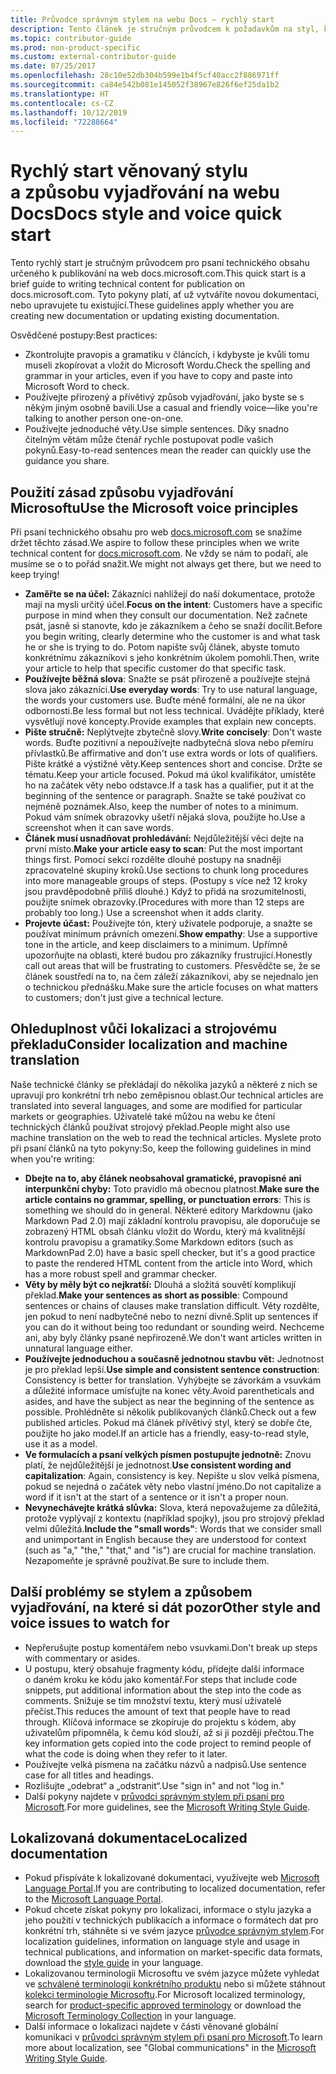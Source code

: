```yaml
---
title: Průvodce správným stylem na webu Docs – rychlý start
description: Tento článek je stručným průvodcem k požadavkům na styl, který obsahuje pouze nejdůležitější témata do začátku na webu docs.microsoft.com.
ms.topic: contributor-guide
ms.prod: non-product-specific
ms.custom: external-contributor-guide
ms.date: 07/25/2017
ms.openlocfilehash: 28c10e52db304b599e1b4f5cf40acc2f886971ff
ms.sourcegitcommit: ca84e542b081e145052f38967e826f6ef25da1b2
ms.translationtype: HT
ms.contentlocale: cs-CZ
ms.lasthandoff: 10/12/2019
ms.locfileid: "72288664"
---
```

# <a name="docs-style-and-voice-quick-start"></a><span data-ttu-id="c8c56-103">Rychlý start věnovaný stylu a způsobu vyjadřování na webu Docs</span><span class="sxs-lookup"><span data-stu-id="c8c56-103">Docs style and voice quick start</span></span>

<span data-ttu-id="c8c56-104">Tento rychlý start je stručným průvodcem pro psaní technického obsahu určeného k publikování na web docs.microsoft.com.</span><span class="sxs-lookup"><span data-stu-id="c8c56-104">This quick start is a brief guide to writing technical content for publication on docs.microsoft.com.</span></span> <span data-ttu-id="c8c56-105">Tyto pokyny platí, ať už vytváříte novou dokumentaci, nebo upravujete tu existující.</span><span class="sxs-lookup"><span data-stu-id="c8c56-105">These guidelines apply whether you are creating new documentation or updating existing documentation.</span></span>

<span data-ttu-id="c8c56-106">Osvědčené postupy:</span><span class="sxs-lookup"><span data-stu-id="c8c56-106">Best practices:</span></span>

- <span data-ttu-id="c8c56-107">Zkontrolujte pravopis a gramatiku v článcích, i kdybyste je kvůli tomu museli zkopírovat a vložit do Microsoft Wordu.</span><span class="sxs-lookup"><span data-stu-id="c8c56-107">Check the spelling and grammar in your articles, even if you have to copy and paste into Microsoft Word to check.</span></span>
- <span data-ttu-id="c8c56-108">Používejte přirozený a přívětivý způsob vyjadřování, jako byste se s někým jiným osobně bavili.</span><span class="sxs-lookup"><span data-stu-id="c8c56-108">Use a casual and friendly voice—like you're talking to another person one-on-one.</span></span>
- <span data-ttu-id="c8c56-109">Používejte jednoduché věty.</span><span class="sxs-lookup"><span data-stu-id="c8c56-109">Use simple sentences.</span></span> <span data-ttu-id="c8c56-110">Díky snadno čitelným větám může čtenář rychle postupovat podle vašich pokynů.</span><span class="sxs-lookup"><span data-stu-id="c8c56-110">Easy-to-read sentences mean the reader can quickly use the guidance you share.</span></span>

## <a name="use-the-microsoft-voice-principles"></a><span data-ttu-id="c8c56-111">Použití zásad způsobu vyjadřování Microsoftu</span><span class="sxs-lookup"><span data-stu-id="c8c56-111">Use the Microsoft voice principles</span></span>

<span data-ttu-id="c8c56-112">Při psaní technického obsahu pro web [docs.microsoft.com](https://docs.microsoft.com) se snažíme držet těchto zásad.</span><span class="sxs-lookup"><span data-stu-id="c8c56-112">We aspire to follow these principles when we write technical content for [docs.microsoft.com](https://docs.microsoft.com).</span></span> <span data-ttu-id="c8c56-113">Ne vždy se nám to podaří, ale musíme se o to pořád snažit.</span><span class="sxs-lookup"><span data-stu-id="c8c56-113">We might not always get there, but we need to keep trying!</span></span>

- <span data-ttu-id="c8c56-114">**Zaměřte se na účel:** Zákazníci nahlížejí do naší dokumentace, protože mají na mysli určitý účel.</span><span class="sxs-lookup"><span data-stu-id="c8c56-114">**Focus on the intent**: Customers have a specific purpose in mind when they consult our documentation.</span></span> <span data-ttu-id="c8c56-115">Než začnete psát, jasně si stanovte, kdo je zákazníkem a čeho se snaží docílit.</span><span class="sxs-lookup"><span data-stu-id="c8c56-115">Before you begin writing, clearly determine who the customer is and what task he or she is trying to do.</span></span> <span data-ttu-id="c8c56-116">Potom napište svůj článek, abyste tomuto konkrétnímu zákazníkovi s jeho konkrétním úkolem pomohli.</span><span class="sxs-lookup"><span data-stu-id="c8c56-116">Then, write your article to help that specific customer do that specific task.</span></span>
- <span data-ttu-id="c8c56-117">**Používejte běžná slova**: Snažte se psát přirozeně a používejte stejná slova jako zákazníci.</span><span class="sxs-lookup"><span data-stu-id="c8c56-117">**Use everyday words**: Try to use natural language, the words your customers use.</span></span> <span data-ttu-id="c8c56-118">Buďte méně formální, ale ne na úkor odbornosti.</span><span class="sxs-lookup"><span data-stu-id="c8c56-118">Be less formal but not less technical.</span></span> <span data-ttu-id="c8c56-119">Uvádějte příklady, které vysvětlují nové koncepty.</span><span class="sxs-lookup"><span data-stu-id="c8c56-119">Provide examples that explain new concepts.</span></span>
- <span data-ttu-id="c8c56-120">**Pište stručně:** Neplýtvejte zbytečně slovy.</span><span class="sxs-lookup"><span data-stu-id="c8c56-120">**Write concisely**: Don't waste words.</span></span> <span data-ttu-id="c8c56-121">Buďte pozitivní a nepoužívejte nadbytečná slova nebo přemíru přívlastků.</span><span class="sxs-lookup"><span data-stu-id="c8c56-121">Be affirmative and don't use extra words or lots of qualifiers.</span></span> <span data-ttu-id="c8c56-122">Pište krátké a výstižné věty.</span><span class="sxs-lookup"><span data-stu-id="c8c56-122">Keep sentences short and concise.</span></span> <span data-ttu-id="c8c56-123">Držte se tématu.</span><span class="sxs-lookup"><span data-stu-id="c8c56-123">Keep your article focused.</span></span> <span data-ttu-id="c8c56-124">Pokud má úkol kvalifikátor, umístěte ho na začátek věty nebo odstavce.</span><span class="sxs-lookup"><span data-stu-id="c8c56-124">If a task has a qualifier, put it at the beginning of the sentence or paragraph.</span></span> <span data-ttu-id="c8c56-125">Snažte se také používat co nejméně poznámek.</span><span class="sxs-lookup"><span data-stu-id="c8c56-125">Also, keep the number of notes to a minimum.</span></span> <span data-ttu-id="c8c56-126">Pokud vám snímek obrazovky ušetří nějaká slova, použijte ho.</span><span class="sxs-lookup"><span data-stu-id="c8c56-126">Use a screenshot when it can save words.</span></span>
- <span data-ttu-id="c8c56-127">**Článek musí usnadňovat prohledávání:** Nejdůležitější věci dejte na první místo.</span><span class="sxs-lookup"><span data-stu-id="c8c56-127">**Make your article easy to scan**: Put the most important things first.</span></span> <span data-ttu-id="c8c56-128">Pomocí sekcí rozdělte dlouhé postupy na snadněji zpracovatelné skupiny kroků.</span><span class="sxs-lookup"><span data-stu-id="c8c56-128">Use sections to chunk long procedures into more manageable groups of steps.</span></span> <span data-ttu-id="c8c56-129">(Postupy s více než 12 kroky jsou pravděpodobně příliš dlouhé.) Když to přidá na srozumitelnosti, použijte snímek obrazovky.</span><span class="sxs-lookup"><span data-stu-id="c8c56-129">(Procedures with more than 12 steps are probably too long.) Use a screenshot when it adds clarity.</span></span>
- <span data-ttu-id="c8c56-130">**Projevte účast:** Používejte tón, který uživatele podporuje, a snažte se používat minimum právních omezení.</span><span class="sxs-lookup"><span data-stu-id="c8c56-130">**Show empathy**: Use a supportive tone in the article, and keep disclaimers to a minimum.</span></span> <span data-ttu-id="c8c56-131">Upřímně upozorňujte na oblasti, které budou pro zákazníky frustrující.</span><span class="sxs-lookup"><span data-stu-id="c8c56-131">Honestly call out areas that will be frustrating to customers.</span></span> <span data-ttu-id="c8c56-132">Přesvědčte se, že se článek soustředí na to, na čem záleží zákazníkovi, aby se nejednalo jen o technickou přednášku.</span><span class="sxs-lookup"><span data-stu-id="c8c56-132">Make sure the article focuses on what matters to customers; don't just give a technical lecture.</span></span>

## <a name="consider-localization-and-machine-translation"></a><span data-ttu-id="c8c56-133">Ohleduplnost vůči lokalizaci a strojovému překladu</span><span class="sxs-lookup"><span data-stu-id="c8c56-133">Consider localization and machine translation</span></span>

<span data-ttu-id="c8c56-134">Naše technické články se překládají do několika jazyků a některé z nich se upravují pro konkrétní trh nebo zeměpisnou oblast.</span><span class="sxs-lookup"><span data-stu-id="c8c56-134">Our technical articles are translated into several languages, and some are modified for particular markets or geographies.</span></span> <span data-ttu-id="c8c56-135">Uživatelé také můžou na webu ke čtení technických článků používat strojový překlad.</span><span class="sxs-lookup"><span data-stu-id="c8c56-135">People might also use machine translation on the web to read the technical articles.</span></span> <span data-ttu-id="c8c56-136">Myslete proto při psaní článků na tyto pokyny:</span><span class="sxs-lookup"><span data-stu-id="c8c56-136">So, keep the following guidelines in mind when you're writing:</span></span>

- <span data-ttu-id="c8c56-137">**Dbejte na to, aby článek neobsahoval gramatické, pravopisné ani interpunkční chyby:** Toto pravidlo má obecnou platnost.</span><span class="sxs-lookup"><span data-stu-id="c8c56-137">**Make sure the article contains no grammar, spelling, or punctuation errors**: This is something we should do in general.</span></span> <span data-ttu-id="c8c56-138">Některé editory Markdownu (jako Markdown Pad 2.0) mají základní kontrolu pravopisu, ale doporučuje se zobrazený HTML obsah článku vložit do Wordu, který má kvalitnější kontrolu pravopisu a gramatiky.</span><span class="sxs-lookup"><span data-stu-id="c8c56-138">Some Markdown editors (such as MarkdownPad 2.0) have a basic spell checker, but it's a good practice to paste the rendered HTML content from the article into Word, which has a more robust spell and grammar checker.</span></span>
- <span data-ttu-id="c8c56-139">**Věty by měly být co nejkratší:** Dlouhá a složitá souvětí komplikují překlad.</span><span class="sxs-lookup"><span data-stu-id="c8c56-139">**Make your sentences as short as possible**: Compound sentences or chains of clauses make translation difficult.</span></span> <span data-ttu-id="c8c56-140">Věty rozdělte, jen pokud to není nadbytečné nebo to nezní divně.</span><span class="sxs-lookup"><span data-stu-id="c8c56-140">Split up sentences if you can do it without being too redundant or sounding weird.</span></span> <span data-ttu-id="c8c56-141">Nechceme ani, aby byly články psané nepřirozeně.</span><span class="sxs-lookup"><span data-stu-id="c8c56-141">We don't want articles written in unnatural language either.</span></span>
- <span data-ttu-id="c8c56-142">**Používejte jednoduchou a současně jednotnou stavbu vět:** Jednotnost je pro překlad lepší.</span><span class="sxs-lookup"><span data-stu-id="c8c56-142">**Use simple and consistent sentence construction**: Consistency is better for translation.</span></span> <span data-ttu-id="c8c56-143">Vyhýbejte se závorkám a vsuvkám a důležité informace umísťujte na konec věty.</span><span class="sxs-lookup"><span data-stu-id="c8c56-143">Avoid parentheticals and asides, and have the subject as near the beginning of the sentence as possible.</span></span> <span data-ttu-id="c8c56-144">Prohlédněte si několik publikovaných článků.</span><span class="sxs-lookup"><span data-stu-id="c8c56-144">Check out a few published articles.</span></span> <span data-ttu-id="c8c56-145">Pokud má článek přívětivý styl, který se dobře čte, použijte ho jako model.</span><span class="sxs-lookup"><span data-stu-id="c8c56-145">If an article has a friendly, easy-to-read style, use it as a model.</span></span>
- <span data-ttu-id="c8c56-146">**Ve formulacích a psaní velkých písmen postupujte jednotně:** Znovu platí, že nejdůležitější je jednotnost.</span><span class="sxs-lookup"><span data-stu-id="c8c56-146">**Use consistent wording and capitalization**: Again, consistency is key.</span></span> <span data-ttu-id="c8c56-147">Nepište u slov velká písmena, pokud se nejedná o začátek věty nebo vlastní jméno.</span><span class="sxs-lookup"><span data-stu-id="c8c56-147">Do not capitalize a word if it isn't at the start of a sentence or it isn't a proper noun.</span></span>
- <span data-ttu-id="c8c56-148">**Nevynechávejte krátká slůvka:** Slova, která nepovažujeme za důležitá, protože vyplývají z kontextu (například spojky), jsou pro strojový překlad velmi důležitá.</span><span class="sxs-lookup"><span data-stu-id="c8c56-148">**Include the "small words"**: Words that we consider small and unimportant in English because they are understood for context (such as "a," "the," "that," and "is") are crucial for machine translation.</span></span> <span data-ttu-id="c8c56-149">Nezapomeňte je správně používat.</span><span class="sxs-lookup"><span data-stu-id="c8c56-149">Be sure to include them.</span></span>

## <a name="other-style-and-voice-issues-to-watch-for"></a><span data-ttu-id="c8c56-150">Další problémy se stylem a způsobem vyjadřování, na které si dát pozor</span><span class="sxs-lookup"><span data-stu-id="c8c56-150">Other style and voice issues to watch for</span></span>

- <span data-ttu-id="c8c56-151">Nepřerušujte postup komentářem nebo vsuvkami.</span><span class="sxs-lookup"><span data-stu-id="c8c56-151">Don't break up steps with commentary or asides.</span></span>
- <span data-ttu-id="c8c56-152">U postupu, který obsahuje fragmenty kódu, přidejte další informace o daném kroku ke kódu jako komentář.</span><span class="sxs-lookup"><span data-stu-id="c8c56-152">For steps that include code snippets, put additional information about the step into the code as comments.</span></span> <span data-ttu-id="c8c56-153">Snižuje se tím množství textu, který musí uživatelé přečíst.</span><span class="sxs-lookup"><span data-stu-id="c8c56-153">This reduces the amount of text that people have to read through.</span></span> <span data-ttu-id="c8c56-154">Klíčová informace se zkopíruje do projektu s kódem, aby uživatelům připomněla, k čemu kód slouží, až si ji později přečtou.</span><span class="sxs-lookup"><span data-stu-id="c8c56-154">The key information gets copied into the code project to remind people of what the code is doing when they refer to it later.</span></span>
- <span data-ttu-id="c8c56-155">Používejte velká písmena na začátku názvů a nadpisů.</span><span class="sxs-lookup"><span data-stu-id="c8c56-155">Use sentence case for all titles and headings.</span></span>
- <span data-ttu-id="c8c56-156">Rozlišujte „odebrat“ a „odstranit“.</span><span class="sxs-lookup"><span data-stu-id="c8c56-156">Use "sign in" and not "log in."</span></span>
- <span data-ttu-id="c8c56-157">Další pokyny najdete v [průvodci správným stylem při psaní pro Microsoft](https://docs.microsoft.com/style-guide/welcome).</span><span class="sxs-lookup"><span data-stu-id="c8c56-157">For more guidelines, see the [Microsoft Writing Style Guide](https://docs.microsoft.com/style-guide/welcome).</span></span>

## <a name="localized-documentation"></a><span data-ttu-id="c8c56-158">Lokalizovaná dokumentace</span><span class="sxs-lookup"><span data-stu-id="c8c56-158">Localized documentation</span></span>

- <span data-ttu-id="c8c56-159">Pokud přispíváte k lokalizované dokumentaci, využívejte web [Microsoft Language Portal](https://www.microsoft.com/Language/Default.aspx).</span><span class="sxs-lookup"><span data-stu-id="c8c56-159">If you are contributing to localized documentation, refer to the [Microsoft Language Portal](https://www.microsoft.com/Language/Default.aspx).</span></span>
- <span data-ttu-id="c8c56-160">Pokud chcete získat pokyny pro lokalizaci, informace o stylu jazyka a jeho použití v technických publikacích a informace o formátech dat pro konkrétní trh, stáhněte si ve svém jazyce [průvodce správným stylem](https://www.microsoft.com/Language/StyleGuides).</span><span class="sxs-lookup"><span data-stu-id="c8c56-160">For localization guidelines, information on language style and usage in technical publications, and information on market-specific data formats, download the [style guide](https://www.microsoft.com/Language/StyleGuides) in your language.</span></span>
- <span data-ttu-id="c8c56-161">Lokalizovanou terminologii Microsoftu ve svém jazyce můžete vyhledat ve [schválené terminologii konkrétního produktu](https://www.microsoft.com/Language/Default.aspx) nebo si můžete stáhnout [kolekci terminologie Microsoftu](https://www.microsoft.com/language/Terminology).</span><span class="sxs-lookup"><span data-stu-id="c8c56-161">For Microsoft localized terminology, search for [product-specific approved terminology](https://www.microsoft.com/Language/Default.aspx) or download the [Microsoft Terminology Collection](https://www.microsoft.com/language/Terminology) in your language.</span></span>
- <span data-ttu-id="c8c56-162">Další informace o lokalizaci najdete v části věnované globální komunikaci v [průvodci správným stylem při psaní pro Microsoft](https://docs.microsoft.com/style-guide/global-communications).</span><span class="sxs-lookup"><span data-stu-id="c8c56-162">To learn more about localization, see "Global communications" in the [Microsoft Writing Style Guide](https://docs.microsoft.com/style-guide/global-communications).</span></span>
